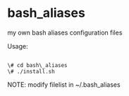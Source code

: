bash\_aliases
============
my own bash aliases configuration files

Usage:
<pre><code>
\# cd bash\_aliases
\# ./install.sh
</pre></code>

NOTE: modify filelist in ~/.bash\_aliases

